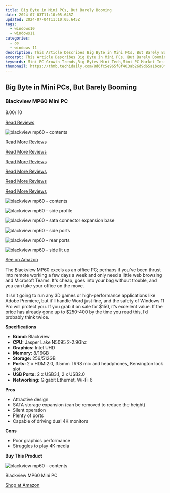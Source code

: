 ```yaml
---
title: Big Byte in Mini PCs, But Barely Booming
date: 2024-07-03T11:10:05.645Z
updated: 2024-07-04T11:10:05.645Z
tags:
  - windows10
  - windows11
categories:
  - os
  - windows 11
description: This Article Describes Big Byte in Mini PCs, But Barely Booming
excerpt: This Article Describes Big Byte in Mini PCs, But Barely Booming
keywords: Mini PC Growth Trends,Big Bytes Mini Tech,Mini PC Market Insight,Small Byte Technology,Pocket-Sized PCs,MicroPC Innovation,Tiny PC Performance
thumbnail: https://thmb.techidaily.com/8d6fc5e965f8f403ab26d9d65a1bca0fa8c0fcf476d607d4885f74d57cfde7c9.jpg
---
```


## Big Byte in Mini PCs, But Barely Booming

### Blackview MP60 Mini PC

 8.00/ 10

[Read Reviews](https://www.amazon.com/Blackview-Computer-Processor-Business-Ethernet/dp/B0BJJZVBXP?th=1&tag=muo-2d5hqhd-20&ascsubtag=UUmuoUeUpU2020008&asc%5Frefurl=https%3A%2F%2Fwww.makeuseof.com%2Fblackview-mp60-mini-pc-review%2F&asc%5Fcampaign=Affiliate)

![blackview mp60 - contents](https://static0.makeuseofimages.com/wordpress/wp-content/uploads/2023/01/blackview-mp60-contents.jpg)

[Read More Reviews](https://www.amazon.com/Blackview-Computer-Processor-Business-Ethernet/dp/B0BJJZVBXP?th=1&tag=muo-2d5hqhd-20&ascsubtag=UUmuoUeUpU2020008&asc%5Frefurl=https%3A%2F%2Fwww.makeuseof.com%2Fblackview-mp60-mini-pc-review%2F&asc%5Fcampaign=Affiliate)

[Read More Reviews](https://www.amazon.com/Blackview-Computer-Processor-Business-Ethernet/dp/B0BJJZVBXP?th=1&tag=muo-2d5hqhd-20&ascsubtag=UUmuoUeUpU2020008&asc%5Frefurl=https%3A%2F%2Fwww.makeuseof.com%2Fblackview-mp60-mini-pc-review%2F&asc%5Fcampaign=Affiliate)

[Read More Reviews](https://www.amazon.com/Blackview-Computer-Processor-Business-Ethernet/dp/B0BJJZVBXP?th=1&tag=muo-2d5hqhd-20&ascsubtag=UUmuoUeUpU2020008&asc%5Frefurl=https%3A%2F%2Fwww.makeuseof.com%2Fblackview-mp60-mini-pc-review%2F&asc%5Fcampaign=Affiliate)

[Read More Reviews](https://www.amazon.com/Blackview-Computer-Processor-Business-Ethernet/dp/B0BJJZVBXP?th=1&tag=muo-2d5hqhd-20&ascsubtag=UUmuoUeUpU2020008&asc%5Frefurl=https%3A%2F%2Fwww.makeuseof.com%2Fblackview-mp60-mini-pc-review%2F&asc%5Fcampaign=Affiliate)

[Read More Reviews](https://www.amazon.com/Blackview-Computer-Processor-Business-Ethernet/dp/B0BJJZVBXP?th=1&tag=muo-2d5hqhd-20&ascsubtag=UUmuoUeUpU2020008&asc%5Frefurl=https%3A%2F%2Fwww.makeuseof.com%2Fblackview-mp60-mini-pc-review%2F&asc%5Fcampaign=Affiliate)

[Read More Reviews](https://www.amazon.com/Blackview-Computer-Processor-Business-Ethernet/dp/B0BJJZVBXP?th=1&tag=muo-2d5hqhd-20&ascsubtag=UUmuoUeUpU2020008&asc%5Frefurl=https%3A%2F%2Fwww.makeuseof.com%2Fblackview-mp60-mini-pc-review%2F&asc%5Fcampaign=Affiliate)

![blackview mp60 - contents](https://static0.makeuseofimages.com/wordpress/wp-content/uploads/2023/01/blackview-mp60-contents.jpg)

![blackview mp60 - side profile](https://static0.makeuseofimages.com/wordpress/wp-content/uploads/2023/01/blackview-mp60-side-profile.jpg)

![blackview mp60 - sata connector expansion base](https://static0.makeuseofimages.com/wordpress/wp-content/uploads/2023/01/blackview-mp60-sata-connector-expansion-base.jpg)

![blackview mp60 - side ports](https://static0.makeuseofimages.com/wordpress/wp-content/uploads/2023/01/blackview-mp60-side-ports.jpg)

![blackview mp60 - rear ports](https://static0.makeuseofimages.com/wordpress/wp-content/uploads/2023/01/blackview-mp60-rear-ports.jpg)

![blackview mp60 - side lit up](https://static0.makeuseofimages.com/wordpress/wp-content/uploads/2023/01/blackview-mp60-side-lit-up.jpg)

[See on Amazon](https://www.amazon.com/Blackview-Computer-Processor-Business-Ethernet/dp/B0BJJZVBXP?th=1&tag=muo-2d5hqhd-20&ascsubtag=UUmuoUeUpU2020008&asc%5Frefurl=https%3A%2F%2Fwww.makeuseof.com%2Fblackview-mp60-mini-pc-review%2F&asc%5Fcampaign=Affiliate)

 The Blackview MP60 excels as an office PC; perhaps if you've been thrust into remote working a few days a week and only need a little web browsing and Microsoft Teams. It's cheap, goes into your bag without trouble, and you can take your office on the move.

 It isn't going to run any 3D games or high-performance applications like Adobe Premiere, but it'll handle Word just fine, and the safety of Windows 11 Pro will protect you. If you grab it on sale for $150, it’s excellent value. If the price has already gone up to $250-400 by the time you read this, I’d probably think twice.

**Specifications**

* **Brand:** Blackview
* **CPU:** Jasper Lake N5095 2-2.9Ghz
* **Graphics:** Intel UHD
* **Memory:** 8/16GB
* **Storage:** 256/512GB
* **Ports:** 2 x HDMI2.0, 3.5mm TRRS mic and headphones, Kensington lock slot
* **USB Ports:** 2 x USB3.1, 2 x USB2.0
* **Networking:** Gigabit Ethernet, Wi-Fi 6

**Pros**

* Attractive design
* SATA storage expansion (can be removed to reduce the height)
* Silent operation
* Plenty of ports
* Capable of driving dual 4K monitors

**Cons**

* Poor graphics performance
* Struggles to play 4K media

**Buy This Product**

![blackview mp60 - contents](https://static0.makeuseofimages.com/wordpress/wp-content/uploads/2023/01/blackview-mp60-contents.jpg)

Blackview MP60 Mini PC

[Shop at Amazon](https://www.amazon.com/Blackview-Computer-Processor-Business-Ethernet/dp/B0BJJZVBXP?th=1&tag=muo-2d5hqhd-20&ascsubtag=UUmuoUeUpU2020008&asc%5Frefurl=https%3A%2F%2Fwww.makeuseof.com%2Fblackview-mp60-mini-pc-review%2F&asc%5Fcampaign=Affiliate)

<ins class="adsbygoogle"
     style="display:block"
     data-ad-format="autorelaxed"
     data-ad-client="ca-pub-7571918770474297"
     data-ad-slot="1223367746"></ins>



<ins class="adsbygoogle"
     style="display:block"
     data-ad-client="ca-pub-7571918770474297"
     data-ad-slot="8358498916"
     data-ad-format="auto"
     data-full-width-responsive="true"></ins>



